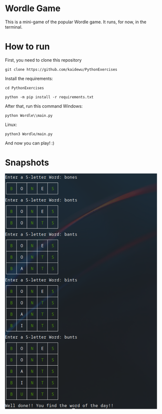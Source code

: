 # Wordle Game
This is a mini-game of the popular Wordle game. It runs, for now, in the terminal.

# How to run
First, you need to clone this repository
```
git clone https://github.com/kaidewu/PythonExercises
```
Install  the requirements:
```
cd PythonExercises
```
```
python -m pip install -r requirements.txt
```

After that, run this command
Windows:
```
python Wordle\\main.py
```

Linux:
```
python3 Wordle/main.py
```

And now you can play! :)

# Snapshots
![Capture](img/snapshot2.png)
